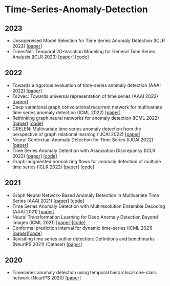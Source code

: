 # Time-Series-Anomaly-Detection

## 2023
- Unsupervised Model Selection for Time Series Anomaly Detection (ICLR 2023) [[paper](https://openreview.net/pdf?id=gOZ_pKANaPW)]
- TimesNet: Temporal 2D-Variation Modeling for General Time Series Analysis (ICLR 2023) [[paper](https://openreview.net/pdf?id=ju_Uqw384Oq)] [[code](https://github.com/thuml/Time-Series-Library)]

## 2022
- Towards a rigorous evaluation of time-series anomaly detection (AAAI 2022) [[paper](https://arxiv.org/pdf/2109.05257.pdf)]
- Ts2vec: Towards universal representation of time series (AAAI 2022) [[paper](https://arxiv.org/pdf/2106.10466.pdf)]
- Deep variational graph convolutional recurrent network for multivariate time series anomaly detection (ICML 2022) [[paper](https://proceedings.mlr.press/v162/chen22x/chen22x.pdf)]
- Rethinking graph neural networks for anomaly detection (ICML 2022) [[paper](https://proceedings.mlr.press/v162/tang22b/tang22b.pdf)] [[code](https://github.com/squareRoot3/Rethinking-Anomaly-Detection)]
- GRELEN: Multivariate time series anomaly detection from the perspective of graph relational learning (IJCAI 2022) [[paper](https://www.ijcai.org/proceedings/2022/0332.pdf)]
- Neural Contextual Anomaly Detection for Time Series (IJCAI 2022) [[paper](https://www.ijcai.org/proceedings/2022/0394.pdf)]
- Time Series Anomaly Detection with Association Discrepancy (ICLR 2022) [[paper](https://openreview.net/pdf?id=LzQQ89U1qm_)] [[code](https://github.com/thuml/Anomaly-Transformer)]
- Graph-augmented normalizing flows for anomaly detection of multiple time series (ICLR 2022) [[paper](https://openreview.net/pdf?id=45L_dgP48Vd)] [[code](https://github.com/EnyanDai/GANF)]

## 2021
- Graph Neural Network-Based Anomaly Detection in Multivariate Time Series (AAAI 2021) [[paper](https://arxiv.org/pdf/2106.06947.pdf)] [[code](https://github.com/d-ailin/GDN)]
- Time Series Anomaly Detection with Multiresolution Ensemble Decoding (AAAI 2021) [[paper](https://ojs.aaai.org/index.php/AAAI/article/view/17152/16959)]  
- Neural Transformation Learning for Deep Anomaly Detection Beyond Images (ICML 2021) [[paper](https://arxiv.org/pdf/2103.16440.pdf)][[code](https://github.com/boschresearch/NeuTraL-AD)]
- Conformal prediction interval for dynamic time-series (ICML 2021) [[paper](http://proceedings.mlr.press/v139/xu21h/xu21h.pdf)][[code](https://github.com/hamrel-cxu/EnbPI)]
- Revisiting time series outlier detection: Definitions and benchmarks (NeurIPS 2021) (Dataset) [[paper](https://datasets-benchmarks-proceedings.neurips.cc/paper/2021/file/ec5decca5ed3d6b8079e2e7e7bacc9f2-Paper-round1.pdf)]

## 2020
- Timeseries anomaly detection using temporal hierarchical one-class network (NeurIPS 2020) [[paper](https://proceedings.neurips.cc/paper/2020/file/97e401a02082021fd24957f852e0e475-Paper.pdf)]

